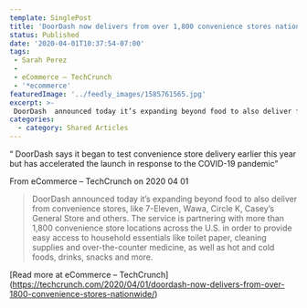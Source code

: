 ```yaml
---
template: SinglePost
title: 'DoorDash now delivers from over 1,800 convenience stores nationwide'
status: Published
date: '2020-04-01T10:37:54-07:00'
tags:
 - Sarah Perez
 - 
 - eCommerce – TechCrunch
 - '*ecommerce'
featuredImage: '../feedly_images/1585761565.jpg'
excerpt: >-
 DoorDash  announced today it’s expanding beyond food to also deliver from convenience stores, like 7-Eleven, Wawa, Circle K, Casey’s General Store and others. The service is partnering with more than 1,800 convenience store locations across the U.S. in order to provide easy access to household essentials like toilet paper, cleaning supplies and over-the-counter medicine, as well as hot and cold foods, drinks, snacks and more.
categories:
  - category: Shared Articles
---
```

“ DoorDash says it began to test convenience store delivery earlier this year but has accelerated the launch in response to the COVID-19 pandemic”

From eCommerce – TechCrunch on 2020 04 01
> DoorDash  announced today it’s expanding beyond food to also deliver from convenience stores, like 7-Eleven, Wawa, Circle K, Casey’s General Store and others. The service is partnering with more than 1,800 convenience store locations across the U.S. in order to provide easy access to household essentials like toilet paper, cleaning supplies and over-the-counter medicine, as well as hot and cold foods, drinks, snacks and more.

[Read more at eCommerce – TechCrunch] (https://techcrunch.com/2020/04/01/doordash-now-delivers-from-over-1800-convenience-stores-nationwide/)